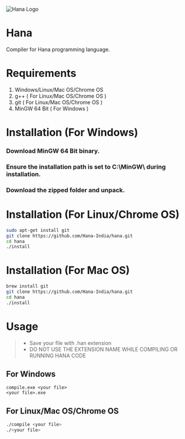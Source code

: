 ![ Hana Logo ](https://github.com/Hana-India/hanaindia.github.io/blob/master/hana.jpg)
# Hana
Compiler for Hana programming language.
# Requirements
1. Windows/Linux/Mac OS/Chrome OS
2. g++ ( For Linux/Mac OS/Chrome OS )
3. git ( For Linux/Mac OS/Chrome OS )
4. MinGW 64 Bit ( For Windows )
# Installation (For Windows)
### Download MinGW 64 Bit binary.<br>
### Ensure the installation path is set to C:\MinGW\ during installation.<br>
### Download the zipped folder and unpack.<br>

# Installation (For Linux/Chrome OS)
```bash
sudo apt-get install git
git clone https://github.com/Hana-India/hana.git
cd hana
./install
```
# Installation (For Mac OS)
```bash
brew install git
git clone https://github.com/Hana-India/hana.git
cd hana
./install
```

# Usage

>- Save your file with .han extension
>- DO NOT USE THE EXTENSION NAME WHILE COMPILING OR RUNNING HANA CODE
## For Windows
```batch
compile.exe <your file>
<your file>.exe
```

## For Linux/Mac OS/Chrome OS
```bash
./compile <your file>
./<your file>
```
